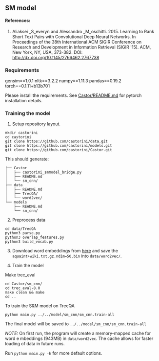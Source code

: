 ## SM model 

#### References:
1. Aliaksei _S_everyn and Alessandro _M_oschitti. 2015. Learning to Rank Short Text Pairs with Convolutional Deep Neural Networks. In Proceedings of the 38th International ACM SIGIR Conference on Research and Development in Information Retrieval (SIGIR '15). ACM, New York, NY, USA, 373-382. DOI: http://dx.doi.org/10.1145/2766462.2767738


### Requirements
gensim==1.0.1
nltk==3.2.2
numpy==1.11.3
pandas==0.19.2
torch==0.1.11+b13b701

Please install the requirements. See [Castor/README.md](../README.md) for pytorch installation details.

### Training the model

1. Setup repository layout.

```
mkdir castorini
cd castorini
git clone https://github.com/castorini/data.git 
git clone https://github.com/castorini/models.git 
git clone https://github.com/castorini/Castor.git 
```

This should generate:
```
├── Castor
│   ├── castorini_smmodel_bridge.py
│   ├── README.md
│   └── sm_cnn/
├── data
│   ├── README.md
│   ├── TrecQA/
│   └── word2vec/
└── models
    ├── README.md
    └── sm_cnn/
```

2. Preprocess data

```
cd data/TrecQA
python3 parse.py
python3 overlap_features.py
python3 build_vocab.py
```

3. Download word embeddings from [here](https://drive.google.com/folderview?id=0B-yipfgecoSBfkZlY2FFWEpDR3M4Qkw5U055MWJrenE5MTBFVXlpRnd0QjZaMDQxejh1cWs&usp=sharing) and save the ``aquaint+wiki.txt.gz.ndim=50.bin`` into ``data/word2vec/``.


4. Train the model

Make trec_eval

```
cd Castor/sm_cnn/
cd trec_eval-8.0
make clean && make
cd ..
```

To train the S&M model on TrecQA
```
python main.py ../../model/sm_cnn/sm_cnn.train-all 
```
The final model will be saved to ```../../model/sm_cnn/sm_cnn.train-all```

_NOTE:_ On first run, the program will create a memory-mapped cache for word e  mbeddings (943MB) in ``data/word2vec``. 
The cache allows for faster loading of data in future runs.

Run ```python main.py -h``` for more default options.

